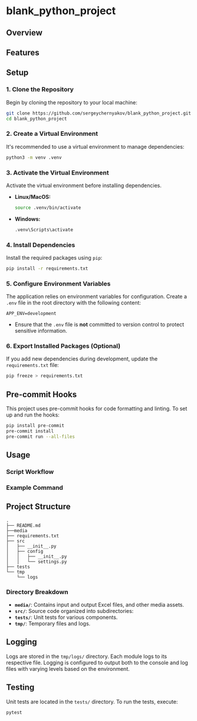 # blank_python_project

## Overview

## Features

## Setup

### 1. Clone the Repository

Begin by cloning the repository to your local machine:

```bash
git clone https://github.com/sergeychernyakov/blank_python_project.git
cd blank_python_project
```

### 2. Create a Virtual Environment

It's recommended to use a virtual environment to manage dependencies:

```bash
python3 -m venv .venv
```

### 3. Activate the Virtual Environment

Activate the virtual environment before installing dependencies.

- **Linux/MacOS:**

    ```bash
    source .venv/bin/activate
    ```

- **Windows:**

    ```bash
    .venv\Scripts\activate
    ```

### 4. Install Dependencies

Install the required packages using `pip`:

```bash
pip install -r requirements.txt
```

### 5. Configure Environment Variables

The application relies on environment variables for configuration. Create a `.env` file in the root directory with the following content:

```env
APP_ENV=development
```

- Ensure that the `.env` file is **not** committed to version control to protect sensitive information.

### 6. Export Installed Packages (Optional)

If you add new dependencies during development, update the `requirements.txt` file:

```bash
pip freeze > requirements.txt
```

## Pre-commit Hooks

This project uses pre-commit hooks for code formatting and linting. To set up and run the hooks:

```bash
pip install pre-commit
pre-commit install
pre-commit run --all-files
```


## Usage

### Script Workflow

### Example Command

## Project Structure

```
.
├── README.md
├──media
├── requirements.txt
├── src
│   ├── __init__.py
│   ├── config
│   │   ├── __init__.py
│   │   └── settings.py
├── tests
└── tmp
    └── logs
```

### Directory Breakdown

- **`media/`**: Contains input and output Excel files, and other media assets.
- **`src/`**: Source code organized into subdirectories:
- **`tests/`**: Unit tests for various components.
- **`tmp/`**: Temporary files and logs.

## Logging

Logs are stored in the `tmp/logs/` directory. Each module logs to its respective file.
Logging is configured to output both to the console and log files with varying levels based on the environment.

## Testing

Unit tests are located in the `tests/` directory. To run the tests, execute:

```bash
pytest
```

